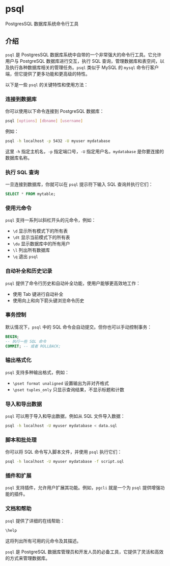 psql
===

PostgresSQL 数据库系统命令行工具

## 介绍
`psql` 是 PostgresSQL 数据库系统中自带的一个非常强大的命令行工具。它允许用户与 PostgreSQL 数据库进行交互，执行 SQL 查询，管理数据库和表空间，以及执行各种数据库相关的管理任务。`psql` 类似于 MySQL 的 `mysql` 命令行客户端，但它提供了更多功能和更高级的特性。

以下是一些 `psql` 的关键特性和使用方法：

### 连接到数据库
你可以使用以下命令连接到 PostgreSQL 数据库：
```bash
psql [options] [dbname] [username]
```
例如：
```bash
psql -h localhost -p 5432 -U myuser mydatabase
```
这里 `-h` 指定主机名，`-p` 指定端口号，`-U` 指定用户名，`mydatabase` 是你要连接的数据库名称。

### 执行 SQL 查询
一旦连接到数据库，你就可以在 `psql` 提示符下输入 SQL 查询并执行它们：
```sql
SELECT * FROM mytable;
```

### 使用元命令
`psql` 支持一系列以斜杠开头的元命令，例如：
- `\d` 显示所有模式下的所有表
- `\dt` 显示当前模式下的所有表
- `\du` 显示数据库中的所有用户
- `\l` 列出所有数据库
- `\q` 退出 `psql`

### 自动补全和历史记录
`psql` 提供了命令行历史和自动补全功能，使用户能够更高效地工作：
- 使用 Tab 键进行自动补全
- 使用向上和向下箭头键浏览命令历史

### 事务控制
默认情况下，`psql` 中的 SQL 命令会自动提交。但你也可以手动控制事务：
```sql
BEGIN;
-- 执行一些 SQL 命令
COMMIT; -- 或者 ROLLBACK;
```

### 输出格式化
`psql` 支持多种输出格式，例如：
- `\pset format unaligned` 设置输出为非对齐格式
- `\pset tuples_only` 只显示查询结果，不显示标题和计数

### 导入和导出数据
`psql` 可以用于导入和导出数据，例如从 SQL 文件导入数据：
```bash
psql -h localhost -U myuser mydatabase < data.sql
```

### 脚本和批处理
你可以将 SQL 命令写入脚本文件，并使用 `psql` 执行它们：
```bash
psql -h localhost -U myuser mydatabase -f script.sql
```

### 插件和扩展
`psql` 支持插件，允许用户扩展其功能。例如，`pgcli` 就是一个为 `psql` 提供增强功能的插件。

### 文档和帮助
`psql` 提供了详细的在线帮助：
```sql
\help
```
这将列出所有可用的元命令及其描述。

`psql` 是 PostgreSQL 数据库管理员和开发人员的必备工具，它提供了灵活和高效的方式来管理数据库。